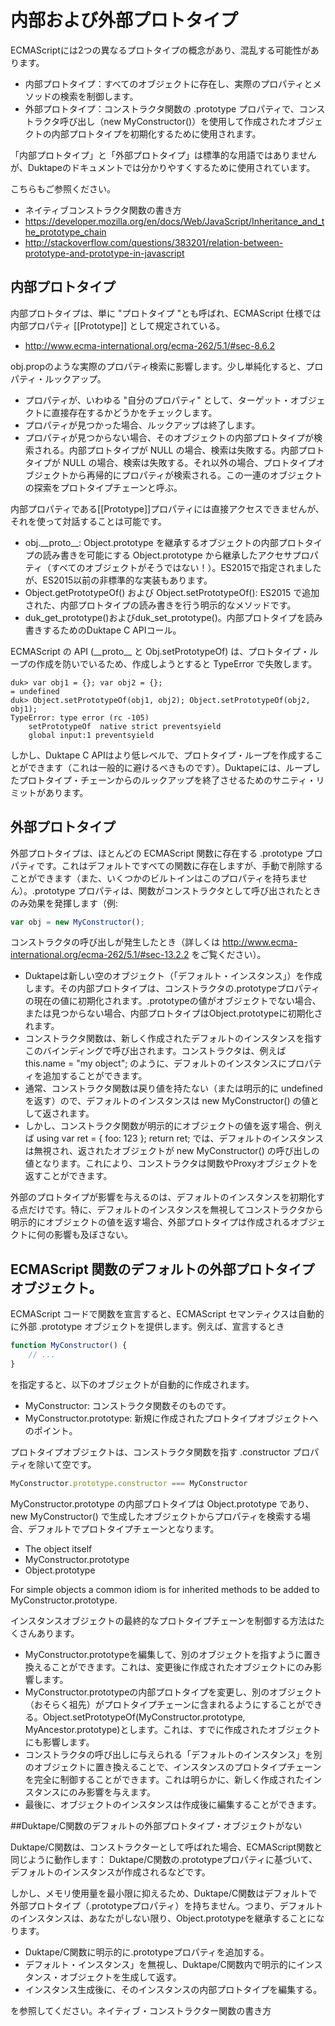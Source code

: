 # 内部および外部プロトタイプ

ECMAScriptには2つの異なるプロトタイプの概念があり、混乱する可能性があります。

- 内部プロトタイプ：すべてのオブジェクトに存在し、実際のプロパティとメソッドの検索を制御します。
- 外部プロトタイプ：コンストラクタ関数の .prototype プロパティで、コンストラクタ呼び出し（new MyConstructor()）を使用して作成されたオブジェクトの内部プロトタイプを初期化するために使用されます。

「内部プロトタイプ」と「外部プロトタイプ」は標準的な用語ではありませんが、Duktapeのドキュメントでは分かりやすくするために使用されています。

こちらもご参照ください。

- ネイティブコンストラクタ関数の書き方
- https://developer.mozilla.org/en/docs/Web/JavaScript/Inheritance_and_the_prototype_chain
- http://stackoverflow.com/questions/383201/relation-between-prototype-and-prototype-in-javascript

## 内部プロトタイプ

内部プロトタイプは、単に "プロトタイプ "とも呼ばれ、ECMAScript 仕様では内部プロパティ \[\[Prototype\]\] として規定されている。

- http://www.ecma-international.org/ecma-262/5.1/#sec-8.6.2

obj.propのような実際のプロパティ検索に影響します。少し単純化すると、プロパティ・ルックアップ。

- プロパティが、いわゆる "自分のプロパティ" として、ターゲット・オブジェクトに直接存在するかどうかをチェックします。
- プロパティが見つかった場合、ルックアップは終了します。
- プロパティが見つからない場合、そのオブジェクトの内部プロトタイプが検索される。内部プロトタイプが NULL の場合、検索は失敗する。内部プロトタイプが NULL の場合、検索は失敗する。それ以外の場合、プロトタイプオブジェクトから再帰的にプロパティが検索される。この一連のオブジェクトの探索をプロトタイプチェーンと呼ぶ。

内部プロパティである\[\[Prototype\]\]プロパティには直接アクセスできませんが、それを使って対話することは可能です。

- obj.\_\_proto\_\_: Object.prototype を継承するオブジェクトの内部プロトタイプの読み書きを可能にする Object.prototype から継承したアクセサプロパティ（すべてのオブジェクトがそうではない！）。ES2015で指定されましたが、ES2015以前の非標準的な実装もあります。
- Object.getPrototypeOf() および Object.setPrototypeOf(): ES2015 で追加された、内部プロトタイプの読み書きを行う明示的なメソッドです。
- duk_get_prototype()およびduk_set_prototype()。内部プロトタイプを読み書きするためのDuktape C APIコール。

ECMAScript の API (\_\_proto\_\_ と Obj.setPrototypeOf) は、プロトタイプ・ループの作成を防いでいるため、作成しようとすると TypeError で失敗します。

```
duk> var obj1 = {}; var obj2 = {};
= undefined
duk> Object.setPrototypeOf(obj1, obj2); Object.setPrototypeOf(obj2, obj1);
TypeError: type error (rc -105)
    setPrototypeOf  native strict preventsyield
    global input:1 preventsyield
```

しかし、Duktape C APIはより低レベルで、プロトタイプ・ループを作成することができます（これは一般的に避けるべきものです）。Duktapeには、ループしたプロトタイプ・チェーンからのルックアップを終了させるためのサニティ・リミットがあります。

## 外部プロトタイプ

外部プロトタイプは、ほとんどの ECMAScript 関数に存在する .prototype プロパティです。これはデフォルトですべての関数に存在しますが、手動で削除することができます（また、いくつかのビルトインはこのプロパティを持ちません）。.prototype プロパティは、関数がコンストラクタとして呼び出されたときのみ効果を発揮します（例:

```js
var obj = new MyConstructor();
```

コンストラクタの呼び出しが発生したとき（詳しくは http://www.ecma-international.org/ecma-262/5.1/#sec-13.2.2 をご覧ください）。

- Duktapeは新しい空のオブジェクト（「デフォルト・インスタンス」）を作成します。その内部プロトタイプは、コンストラクタの.prototypeプロパティの現在の値に初期化されます。.prototypeの値がオブジェクトでない場合、または見つからない場合、内部プロトタイプはObject.prototypeに初期化されます。
- コンストラクタ関数は、新しく作成されたデフォルトのインスタンスを指すこのバインディングで呼び出されます。コンストラクタは、例えば this.name = "my object"; のように、デフォルトのインスタンスにプロパティを追加することができます。
- 通常、コンストラクタ関数は戻り値を持たない（または明示的に undefined を返す）ので、デフォルトのインスタンスは new MyConstructor() の値として返されます。
- しかし、コンストラクタ関数が明示的にオブジェクトの値を返す場合、例えば using var ret = { foo: 123 }; return ret; では、デフォルトのインスタンスは無視され、返されたオブジェクトが new MyConstructor() の呼び出しの値となります。これにより、コンストラクタは関数やProxyオブジェクトを返すことができます。

外部のプロトタイプが影響を与えるのは、デフォルトのインスタンスを初期化する点だけです。特に、デフォルトのインスタンスを無視してコンストラクタから明示的にオブジェクトの値を返す場合、外部プロトタイプは作成されるオブジェクトに何の影響も及ぼさない。

## ECMAScript 関数のデフォルトの外部プロトタイプオブジェクト。

ECMAScript コードで関数を宣言すると、ECMAScript セマンティクスは自動的に外部 .prototype オブジェクトを提供します。例えば、宣言するとき

```js
function MyConstructor() {
    // ...
}
```

を指定すると、以下のオブジェクトが自動的に作成されます。

- MyConstructor: コンストラクタ関数そのものです。
- MyConstructor.prototype: 新規に作成されたプロトタイプオブジェクトへのポイント。

プロトタイプオブジェクトは、コンストラクタ関数を指す .constructor プロパティを除いて空です。

```js
MyConstructor.prototype.constructor === MyConstructor
```

MyConstructor.prototype の内部プロトタイプは Object.prototype であり、new MyConstructor() で生成したオブジェクトからプロパティを検索する場合、デフォルトでプロトタイプチェーンとなります。

- The object itself
- MyConstructor.prototype
- Object.prototype

For simple objects a common idiom is for inherited methods to be added to MyConstructor.prototype.

インスタンスオブジェクトの最終的なプロトタイプチェーンを制御する方法はたくさんあります。

- MyConstructor.prototypeを編集して、別のオブジェクトを指すように置き換えることができます。これは、変更後に作成されたオブジェクトにのみ影響します。
- MyConstructor.prototypeの内部プロトタイプを変更し、別のオブジェクト（おそらく祖先）がプロトタイプチェーンに含まれるようにすることができる。Object.setPrototypeOf(MyConstructor.prototype, MyAncestor.prototype)とします。これは、すでに作成されたオブジェクトにも影響します。
- コンストラクタの呼び出しに与えられる「デフォルトのインスタンス」を別のオブジェクトに置き換えることで、インスタンスのプロトタイプチェーンを完全に制御することができます。これは明らかに、新しく作成されたインスタンスにのみ影響を与えます。
- 最後に、オブジェクトのインスタンスは作成後に編集することができます。

##Duktape/C関数のデフォルトの外部プロトタイプ・オブジェクトがない

Duktape/C関数は、コンストラクターとして呼ばれた場合、ECMAScript関数と同じように動作します： Duktape/C関数の.prototypeプロパティに基づいて、デフォルトのインスタンスが作成されるなどです。

しかし、メモリ使用量を最小限に抑えるため、Duktape/C関数はデフォルトで外部プロトタイプ（.prototypeプロパティ）を持ちません。つまり、デフォルトのインスタンスは、あなたがしない限り、Object.prototypeを継承することになります。

- Duktape/C関数に明示的に.prototypeプロパティを追加する。
- デフォルト・インスタンス」を無視し、Duktape/C関数内で明示的にインスタンス・オブジェクトを生成して返す。
- インスタンス生成後に、そのインスタンスの内部プロトタイプを編集する。

を参照してください。ネイティブ・コンストラクター関数の書き方